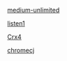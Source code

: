 [medium-unlimited](https://github.com/manojVivek/medium-unlimited)

[listen1](https://github.com/listen1/listen1_chrome_extension)

[Crx4](https://www.crx4chrome.com/)

[chromecj](http://chromecj.com/)
